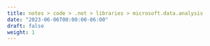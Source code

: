 ```yaml
---
title: notes > code > .net > libraries > microsoft.data.analysis
date: "2023-06-06T00:00:00-06:00"
draft: false
weight: 1
---
```

